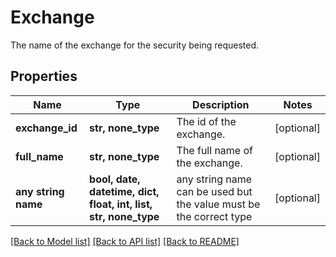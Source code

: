 # Exchange

The name of the exchange for the security being requested.

## Properties
Name | Type | Description | Notes
------------ | ------------- | ------------- | -------------
**exchange_id** | **str, none_type** | The id of the exchange. | [optional] 
**full_name** | **str, none_type** | The full name of the exchange. | [optional] 
**any string name** | **bool, date, datetime, dict, float, int, list, str, none_type** | any string name can be used but the value must be the correct type | [optional]

[[Back to Model list]](../README.md#documentation-for-models) [[Back to API list]](../README.md#documentation-for-api-endpoints) [[Back to README]](../README.md)


